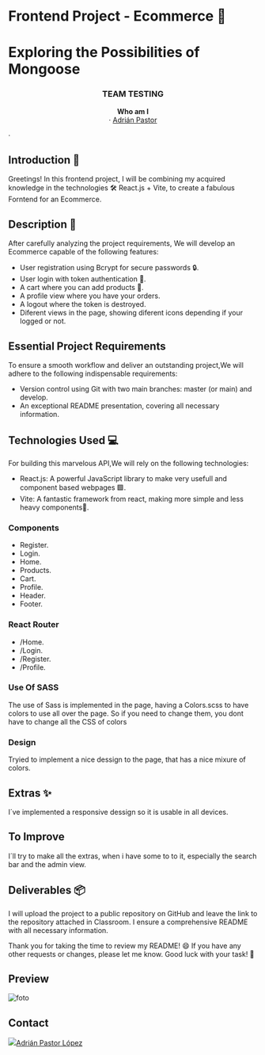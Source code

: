 # Frontend Project - Ecommerce 🚀

<h1>Exploring the Possibilities of Mongoose</h1>

<h3 align="center">TEAM TESTING</h3>

<p align="center">
  <a><strong>Who am I</strong>
  <br />
  ·
  <a href="https://github.com/apl09">Adrián Pastor</a>
  
  ·
</p>


## Introduction 📜

Greetings! In this frontend project, I will be combining my acquired knowledge in the technologies 🛠️ React.js + Vite, to create a fabulous Forntend  for an Ecommerce.


## Description 📝

After carefully analyzing the project requirements, We will develop an Ecommerce capable of the following features:

- User registration using Bcrypt for secure  passwords 🔒.
- User login with token  authentication 🎫.
- A cart where you can add products 📝.
- A profile view where you have your orders.
- A logout where the token is destroyed.
- Diferent views in the page, showing diferent icons depending if your logged or not.


## Essential Project Requirements

To ensure a smooth workflow and deliver an outstanding project,We will adhere to the following indispensable requirements:

- Version control using Git with two main branches: master (or main) and develop.
- An exceptional README presentation, covering all necessary information.

## Technologies Used 💻

For building this marvelous API,We will rely on the following technologies:

- React.js: A powerful JavaScript library to make very usefull and component based webpages 🟩.
- Vite: A fantastic framework from react, making more simple and less heavy components🚀.




### Components

- Register.
- Login.
- Home.
- Products.
- Cart.
- Profile.
- Header.
- Footer.

### React Router

- /Home.
- /Login.
- /Register.
- /Profile.

### Use Of SASS

 The use of Sass is implemented in the page, having a Colors.scss to have colors to use all over the page.
So if you need to change them, you dont have to change all the CSS of colors

### Design

Tryied to implement a nice dessign to the page, that has a nice mixure of colors.

## Extras ✨

I´ve implemented a responsive dessign so it is usable in all devices.

## To Improve

I´ll try to make all the extras, when i have some to to it, especially the search bar and the admin view.


## Deliverables 📦

I will upload the project to a public repository on GitHub and leave the link to the repository attached in Classroom. I ensure a comprehensive README with all necessary information.

Thank you for taking the time to review my README! 😄 If you have any other requests or changes, please let me know. Good luck with your task! 🚀

## Preview

![foto](./src/assets/preview2.gif)


## Contact


<a href="https://www.linkedin.com/in/adri%C3%A1n-pastor-l%C3%B3pez-0598bb282/" target="_blank"><img src="https://img.shields.io/badge/-LinkedIn-%230077B5?style=for-the-badge&logo=linkedin&logoColor=white" target="_blank">Adrián Pastor López</a> 